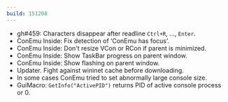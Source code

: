 ```yaml
---
build: 151208
---
```


* gh#459: Characters disappear after readline `Ctrl+R`, ..., `Enter`.
* ConEmu Inside: Fix detection of ‘ConEmu has focus’.
* ConEmu Inside: Don't resize VCon or RCon if parent is minimized.
* ConEmu Inside: Show TaskBar progress on parent window.
* ConEmu Inside: Show flashing on parent window.
* Updater. Fight against wininet cache before downloading.
* In some cases ConEmu tried to set abnormally large console size.
* GuiMacro: `GetInfo("ActivePID")` returns PID of active console process or 0.
